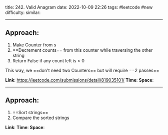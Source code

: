 title: 242. Valid Anagram
date: 2022-10-09 22:26
tags: #leetcode #new
difficulty:
similar: 

---
## Approach:
1. Make Counter from s
2. ==Decrement counts== from this counter while traversing the other string
3. Return False if any count left is > 0

This way, we ==don't need two Counters== but will require ==2 passes==

**Link**: https://leetcode.com/submissions/detail/819035101/
**Time**:
**Space**:

---
## Approach:
1. ==Sort strings==
2. Compare the sorted strings

**Link**: 
**Time**:
**Space**: